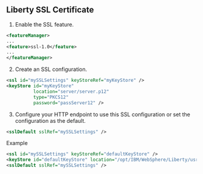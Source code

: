 ## Liberty SSL Certificate 

1.  Enable the SSL feature.
    
```xml
<featureManager>
...
<feature>ssl-1.0</feature>
...
</featureManager>
```
    
2.  Create an SSL configuration.
    
```xml
<ssl id="mySSLSettings" keyStoreRef="myKeyStore" />
<keyStore id="myKeyStore"
          location="server/server.p12"
          type="PKCS12"
          password="passServer12" />
```
    
3.  Configure your HTTP endpoint to use this SSL configuration or set the configuration as the default.
    
```xml
<sslDefault sslRef="mySSLSettings" />
```

Example
 ```xml   
<ssl id="mySSLSettings" keyStoreRef="defaultKeyStore" />
<keyStore id="defaultKeyStore" location="/opt/IBM/WebSphere/Liberty/usr/shared/resources/mycert.mydomain.p12" password="{aes}AFYIZMu5nT0" type="PKCS12"/>
<sslDefault sslRef="mySSLSettings" />
```

